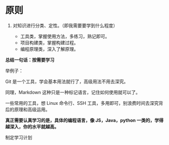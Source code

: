 # 原则

1. 对知识进行分类、定性。（即我需要要学到什么程度）

   - 工具类，掌握使用方法，多练习，熟记即可。
   - 项目构建类，掌握构建过程。
   - 编程原理类，深入了解原理。

**总结一句话：按需要学习**

举例子：

Git 是一个工具，学会基本用法就行了，高级用法不用去深究。

同理，Markdown 这种只是一种标记语言，记住如何使用就可以了。

一些常用的工具，想 Linux 命令行、SSH 工具，多用即可，别浪费时间去深究背后的原理和高级运用。

**真正需要认真学习的是，具体的编程语言，像 JS，Java，python 一类的，学得越深入，你的水平就越高。**

制定学习计划
